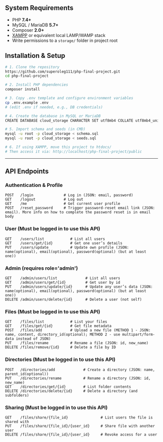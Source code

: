## System Requirements

* PHP **7.4+**
* MySQL / MariaDB **5.7+**
* Composer **2.0+**
* [XAMPP](https://www.apachefriends.org/) or equivalent local LAMP/WAMP stack
* Write permissions to a `storage/` folder in project root

## Installation & Setup

```bash
# 1. Clone the repository
https://github.com/superoleg111/php-final-project.git
cd php-final-project

# 2. Install PHP dependencies
composer install

# 3. Copy .env template and configure environment variables
cp .env.example .env
# (edit .env if needed, e.g., DB credentials)

# 4. Create the database in MySQL or MariaDB
CREATE DATABASE cloud_storage CHARACTER SET utf8mb4 COLLATE utf8mb4_unicode_ci;

# 5. Import schema and seeds (in CMD)
mysql -u root -p cloud_storage < schema.sql
mysql -u root -p cloud_storage < seeds.sql  

# 6. If using XAMPP, move this project to htdocs/
# Then access it via: http://localhost/php-final-project/public
```

---

## API Endpoints

### Authentication & Profile

```http
POST   /login              # Log in (JSON: email, password)
GET    /logout             # Log out
GET    /me                 # Get current user profile
POST   /reset_password     # Trigger password-reset email link (JSON: email). More info on how to complete the password reset is in email body
```

### User (Must be logged in to use this API)

```http
GET    /users/list            # List all users
GET    /users/get/{id}        # Get one user’s details
PUT    /users/update          # Update own profile (JSON: name(optional), email(optional), password(optional) (but at least one))
```

### Admin (requires role='admin')

```http
GET    /admin/users/list             # List all users
GET    /admin/users/get/{id}         # Get user by id
PUT    /admin/users/update/{id}      # Update any user’s data (JSON: name(optional), email(optional), password(optional) (but at least one))
DELETE /admin/users/delete/{id}      # Delete a user (not self)
```

### Files (Must be logged in to use this API)

```http
GET    /files/list            # List your files
GET    /files/get/{id}        # Get file metadata
POST   /files/add             # Upload a new file (METHOD 1 - JSON: name, content, directory_id(optional); METHOD 2 - use multipart/form-data instead of JSON)
PUT    /files/rename          # Rename a file (JSON: id, new_name)
DELETE /files/remove/{id}     # Delete a file by ID
```

### Directories (Must be logged in to use this API)

```http
POST   /directories/add             # Create a directory (JSON: name, parent_id(optional))
PUT    /directories/rename          # Rename a directory (JSON: id, new_name)
GET    /directories/get/{id}        # List folder contents
DELETE /directories/delete/{id}     # Delete a directory (and subfolders)
```

### Sharing (Must be logged in to use this API)

```http
GET    /files/share/{file_id}               # List users the file is shared with
PUT    /files/share/{file_id}/{user_id}     # Share file with another user
DELETE /files/share/{file_id}/{user_id}     # Revoke access for a user
```
